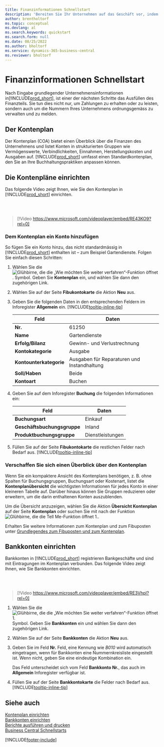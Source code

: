 ```yaml
---
title: Finanzinformationen Schnellstart
description: 'Bereiten Sie Ihr Unternehmen auf das Geschäft vor, indem Sie die Finanzinformationen in Business Central einrichten.'
author: brentholtorf
ms.topic: conceptual
ms.devlang: al
ms.search.keywords: quickstart
ms.search.form: null
ms.date: 08/25/2022
ms.author: bholtorf
ms.service: dynamics-365-business-central
ms.reviewer: bholtorf
---
```


# <a name="financial-information-quick-start"></a>Finanzinformationen Schnellstart

Nach Eingabe grundlegender Unternehmensinformationen in[!INCLUDE[prod_short](includes/prod_short.md)], ist einer der nächsten Schritte das Ausfüllen des Finanzteils. Sie tun dies nicht nur, um Zahlungen zu erhalten oder zu leisten, sondern auch um die Nummern Ihres Unternehmens ordnungsgemäss zu verwalten und zu melden.

## <a name="the-chart-of-accounts"></a>Der Kontenplan

Der Kontenplan (COA) bietet einen Überblick über die Finanzen des Unternehmens und listet Konten in strukturierten Gruppen wie Vermögenswerte, Verbindlichkeiten, Einnahmen, Herstellungskosten und Ausgaben auf. [!INCLUDE[prod_short](includes/prod_short.md)] umfasst einen Standardkontenplan, den Sie an Ihre Buchhaltungspraktiken anpassen können.

## <a name="set-up-the-chart-of-accounts"></a>Die Kontenpläne einrichten

Das folgende Video zeigt Ihnen, wie Sie den Kontenplan in [!INCLUDE[prod_short](includes/prod_short.md)] einrichten.

<br /><br />

> [!Video https://www.microsoft.com/videoplayer/embed/RE43KO9?rel=0]

### <a name="add-an-account-to-the-chart-of-accounts"></a>Dem Kontenplan ein Konto hinzufügen

So fügen Sie ein Konto hinzu, das nicht standardmässig in [!INCLUDE[prod_short](includes/prod_short.md)] enthalten ist – zum Beispiel Gartendienste. Folgen Sie einfach diesen Schritten:

1. Wählen Sie die ![Glühbirne, die die „Wie möchten Sie weiter verfahren“-Funktion öffnet](media/ui-search/search_small.png "Wie möchten Sie weiter verfahren?"). Symbol. Geben Sie **Kontenplan** ein, und wählen Sie dann den zugehörigen Link.
2. Wählen Sie auf der Seite **Fibukontokarte** die Aktion **Neu** aus.
3. Geben Sie die folgenden Daten in den entsprechenden Feldern im Inforegister **Allgemein** ein. [!INCLUDE[tooltip-inline-tip](includes/tooltip-inline-tip_md.md)]

   | Feld | Daten |
   | --- | --- |
   | **Nr.** | 61250 |
   | **Name** | Gartendienste |
   | **Erfolg/Bilanz** | Gewinn- und Verlustrechnung |
   | **Kontokategorie** | Ausgabe |
   | **Kontounterkategorie** | Ausgaben für Reparaturen und Instandhaltung |
   | **Soll/Haben** | Beide |
   | **Kontoart** | Buchen |

4. Geben Sie auf dem Inforegister **Buchung** die folgenden Informationen ein:

   | Feld | Daten |
   | --- | --- |
   | **Buchungsart** | Einkauf |
   | **Geschäftsbuchungsgruppe** | Inland |
   | **Produktbuchungsgruppe** | Dienstleistungen |

5. Füllen Sie auf der Seite **Fibukontokarte** die restlichen Felder nach Bedarf aus. [!INCLUDE[tooltip-inline-tip](includes/tooltip-inline-tip_md.md)]

### <a name="get-an-overview-of-the-chart-of-accounts"></a>Verschaffen Sie sich einen Überblick über den Kontenplan

Wenn Sie ein kompaktere Ansicht des Kontenplans benötigen, z. B. ohne Spalten für Buchungsgruppen, Buchungsart oder Kostenart, listet die **Kontenplanübersicht** die wichtigsten Informationen für jedes Konto in einer kleineren Tabelle auf. Darüber hinaus können Sie Gruppen reduzieren oder erweitern, um die darin enthaltenen Konten auszublenden.

Um die Übersicht anzuzeigen, wählen Sie die Aktion **Übersicht Kontenplan** auf der Seite **Kontenplan** oder suchen Sie mit nach der Funktion ![Glühbirne, die die Tell Me-Funktion öffnet 1.](media/ui-search/search_small.png "Wie möchten Sie weiter verfahren?").

Erhalten Sie weitere Informationen zum Kontenplan und zum Fibuposten unter [Grundlegendes zum Fibuposten und zum Kontenplan](finance-general-ledger.md).

## <a name="set-up-bank-accounts"></a>Bankkonten einrichten

Bankkonten in [!INCLUDE[prod_short](includes/prod_short.md)] registrieren Bankgeschäfte und sind mit Eintragungen im Kontenplan verbunden. Das folgende Video zeigt Ihnen, wie Sie Bankkonten einrichten.

<br /><br />

> [!Video https://www.microsoft.com/videoplayer/embed/RE3Vhpl?rel=0]

1. Wählen Sie die ![Glühbirne, die die „Wie möchten Sie weiter verfahren“-Funktion öffnet 1.](media/ui-search/search_small.png "Wie möchten Sie weiter verfahren?") Symbol. Geben Sie **Bankkonten** ein und wählen Sie dann den zugehörigen Link.
2. Wählen Sie auf der Seite **Bankkonten** die Aktion **Neu** aus.
3. Geben Sie im Feld **Nr.** Feld, eine Kennung wie *B010* wird automatisch eingetragen, wenn für Bankkonten eine Nummernkreisliste eingestellt ist. Wenn nicht, geben Sie eine eindeutige Kombination ein.

   Das Feld unterscheidet sich vom Feld **Bankkonto Nr.**, das auch im **Allgemein** Inforegister verfügbar ist.
4. Füllen Sie auf der Seite **Bankkontokarte** die Felder nach Bedarf aus. [!INCLUDE[tooltip-inline-tip](includes/tooltip-inline-tip_md.md)]

## <a name="see-also"></a>Siehe auch

[Kontenplan einrichten](finance-setup-chart-accounts.md)  
[Bankkonten einrichten](bank-how-setup-bank-accounts.md)  
[Berichte ausführen und drucken](ui-work-report.md)  
[Business Central Schnellstarts](quick-start-business-central.md)  

[!INCLUDE[footer-include](includes/footer-banner.md)]
